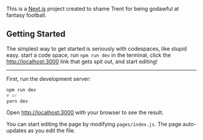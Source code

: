 This is a [Next.js](https://nextjs.org/) project created to shame Trent for being godawful at fantasy football.

## Getting Started
The simplest way to get started is seriously with codespaces, like stupid easy. start a code space, run ```npm run dev``` in the terminal, click the [http://localhost:3000](http://localhost:3000) link that gets spit out, and start editing!

-----
First, run the development server:

```bash
npm run dev
# or
yarn dev
```

Open [http://localhost:3000](http://localhost:3000) with your browser to see the result.

You can start editing the page by modifying `pages/index.js`. The page auto-updates as you edit the file.
